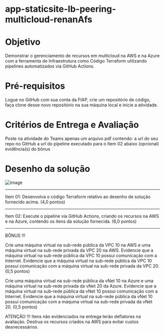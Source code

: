# app-staticsite-lb-peering-multicloud-renanAfs
# Objetivo

Demonstrar o gerenciamento de recursos em multicloud na AWS e na Azure com a ferramenta de Infraestrutura como Código Terraform utilizando pipelines automatizados via GitHub Actions.

# Pré-requisitos

Logue no GitHub com sua conta da FIAP, crie um repositório de código, faça clone desse novo repositório na sua máquina local e inicie a atividade.

# Critérios de Entrega e Avaliação

Poste na atividade do Teams apenas um arquivo pdf contendo:
a url do seu repo no GitHub
a url do pipeline executado para o Item 02 abaixo
(opcional) evidência(s) do bônus

# Desenho da solução

![image](https://github.com/user-attachments/assets/235d8489-3a43-4aa7-92c1-c2d6745ea1fd)


______________________________________________________________________________
Item 01: Desenvolva o código Terraform relativo ao desenho de solução fornecido acima. (4,0 pontos)

______________________________________________________________________________
Item 02: Execute o pipeline via GitHub Actions, criando os recursos na AWS e na Azure, contendo os itens da solução fornecida. (6,0 pontos)

_________________________________________________________________

BÔNUS !!!

Crie uma máquina virtual na sub-rede pública da VPC 10 na AWS e uma máquina virtual na sub-rede privada da VPC 20 na AWS. Evidencie que a máquina virtual na sub-rede pública da VPC 10 possui comunicação com a Internet. Evidencie que a máquina virtual na sub-rede pública da VPC 10 possui comunicação com a máquina virtual na sub-rede privada da VPC 20. (0,5 pontos)

Crie uma máquina virtual na sub-rede pública da vNet 10 na Azure e uma máquina virtual na sub-rede privada da vNet 20 da Azure. Evidencie que a máquina virtual na sub-rede pública da vNet 10 possui comunicação com a Internet. Evidencie que a máquina virtual na sub-rede pública da vNet 10 possui comunicação com a máquina virtual na sub-rede privada da vNet 20. (0,5 pontos)

ATENÇÃO !!!
Itens não evidenciados na entrega terão deflatores na avaliação.
Destrua os recursos criados na AWS para evitar custos desnecessários.
